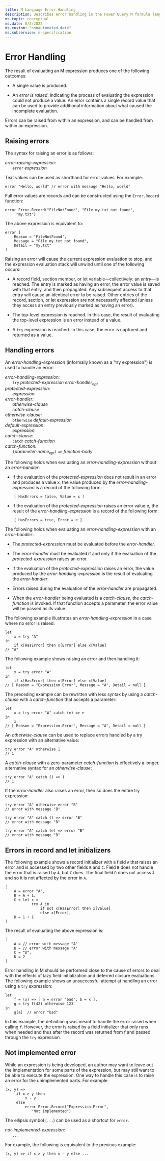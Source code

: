 ```yaml
---
title: M Language Error Handling 
description: Describes error handling in the Power Query M formula language
ms.topic: conceptual
ms.date: 8/2/2022
ms.custom: "nonautomated-date"
ms.subservice: m-specification
---
```


# Error Handling

The result of evaluating an M expression produces one of the following outcomes:

* A single value is produced.

* An _error is raised_, indicating the process of evaluating the expression could not produce a value. An error contains a single record value that can be used to provide additional information about what caused the incomplete evaluation.

Errors can be raised from within an expression, and can be handled from within an expression.

## Raising errors

The syntax for raising an error is as follows:

_error-raising-expression:_<br/>
&nbsp;&nbsp;&nbsp;&nbsp;&nbsp;&nbsp;`error`  _expression_

Text values can be used as shorthand for error values. For example:

```powerquery-m
error "Hello, world" // error with message "Hello, world"
```

Full error values are records and can be constructed using the `Error.Record` function:

```powerquery-m
error Error.Record("FileNotFound", "File my.txt not found",
     "my.txt")
```

The above expression is equivalent to:

```powerquery-m
error [ 
    Reason = "FileNotFound", 
    Message = "File my.txt not found", 
    Detail = "my.txt" 
]
```

Raising an error will cause the current expression evaluation to stop, and the expression evaluation stack will unwind until one of the following occurs:

* A record field, section member, or let variable&mdash;collectively: an _entry_&mdash;is reached. The entry is marked as having an error, the error value is saved with that entry, and then propagated. Any subsequent access to that entry will cause an identical error to be raised. Other entries of the record, section, or let expression are not necessarily affected (unless they access an entry previously marked as having an error).

* The top-level expression is reached. In this case, the result of evaluating the top-level expression is an error instead of a value.

* A `try` expression is reached. In this case, the error is captured and returned as a value.

## Handling errors

An _error-handling-expression_ (informally known as a "try expression") is used to handle an error:

_error-handling-expression:_<br/>
&nbsp;&nbsp;&nbsp;&nbsp;&nbsp;&nbsp;`try` _protected-expression 
error-handler<sub>opt</sub><br/>
protected-expression:<br/>
&nbsp;&nbsp;&nbsp;&nbsp;&nbsp;&nbsp;expression<br/>
_error-handler:_<br/>
&nbsp;&nbsp;&nbsp;&nbsp;&nbsp;&nbsp;otherwise-clause<br/>
&nbsp;&nbsp;&nbsp;&nbsp;&nbsp;&nbsp;catch-clause<br/>
otherwise-clause:_<br/>
&nbsp;&nbsp;&nbsp;&nbsp;&nbsp;&nbsp;`otherwise` _default-expression_<br/>
_default-expression_:<br/>
&nbsp;&nbsp;&nbsp;&nbsp;&nbsp;&nbsp;_expression_<br/>
_catch-clause:_<br/>
&nbsp;&nbsp;&nbsp;&nbsp;&nbsp;&nbsp;`catch` _catch-function_<br/>
_catch-function:_<br/>
&nbsp;&nbsp;&nbsp;&nbsp;&nbsp;&nbsp;`(`_parameter-name_<sub>opt</sub>`)` `=>` _function-body_<br/>

The following holds when evaluating an _error-handling-expression_ without an _error-handler_:

* If the evaluation of the _protected-expression_ does not result in an error and produces a value x, the value produced by the _error-handling-expression_ is a record of the following form:

```powerquery-m
    [ HasErrors = false, Value = x ]
```

* If the evaluation of the _protected-expression_ raises an error value e, the result of the _error-handling-expression_ is a record of the following form:

```powerquery-m
    [ HasErrors = true, Error = e ]
```

The following holds when evaluating an _error-handling-expression_ with an _error-handler_:

* The _protected-expression_ must be evaluated before the _error-handler_.

* The _error-handler_ must be evaluated if and only if the evaluation of the _protected-expression_ raises an error.

* If the evaluation of the _protected-expression_ raises an error, the value produced by the _error-handling-expression_ is the result of evaluating the _error-handler_.

* Errors raised during the evaluation of the _error-handler_ are propagated.

* When the _error-handler_ being evaluated is a _catch-clause_, the  _catch-function_ is invoked. If that function accepts a parameter, the error value will be passed as its value. 

The following example illustrates an _error-handling-expression_ in a case where no error is raised:

```powerquery-m
let
    x = try "A"
in
    if x[HasError] then x[Error] else x[Value] 
// "A"
```

The following example shows raising an error and then handling it:

```powerquery-m
let
    x = try error "A" 
in
    if x[HasError] then x[Error] else x[Value] 
// [ Reason = "Expression.Error", Message = "A", Detail = null ]
```

The preceding example can be rewritten with less syntax by using a _catch-clause_ with a _catch-function_ that accepts a parameter:
```powerquery-m
let
    x = try error "A" catch (e) => e
in
    x
// [ Reason = "Expression.Error", Message = "A", Detail = null ]
```

An _otherwise-clause_ can be used to replace errors handled by a try expression with an alternative value:

```powerquery-m
try error "A" otherwise 1 
// 1
```

A _catch-clause_ with a zero-parameter _catch-function_ is effectively a longer, alternative syntax for an _otherwise-clause_:

```powerquery-m
try error "A" catch () => 1 
// 1
```

If the _error-handler_ also raises an error, then so does the entire try expression:

```powerquery-m
try error "A" otherwise error "B" 
// error with message "B"
```

```powerquery-m
try error "A" catch () => error "B" 
// error with message "B"
```

```powerquery-m
try error "A" catch (e) => error "B" 
// error with message "B"
```



## Errors in record and let initializers

The following example shows a record initializer with a field `A` that raises an error and is accessed by two other fields `B` and `C`. Field `B` does not handle the error that is raised by `A`, but `C` does. The final field `D` does not access `A` and so it is not affected by the error in `A`.

```powerquery-m
[ 
    A = error "A", 
    B = A + 1,
    C = let x =
            try A in
                if not x[HasError] then x[Value]
                else x[Error], 
    D = 1 + 1 
]
```

The result of evaluating the above expression is:

```powerquery-m
[ 
    A = // error with message "A" 
    B = // error with message "A" 
    C = "A", 
    D = 2 
]
```

Error handling in M should be performed close to the cause of errors to deal with the effects of lazy field initialization and deferred closure evaluations. The following example shows an unsuccessful attempt at handling an error using a `try` expression:

```powerquery-m
let
    f = (x) => [ a = error "bad", b = x ],
    g = try f(42) otherwise 123
in 
    g[a]  // error "bad"
```

In this example, the definition `g` was meant to handle the error raised when calling `f`. However, the error is raised by a field initializer that only runs when needed and thus after the record was returned from f and passed through the `try` expression.

## Not implemented error

While an expression is being developed, an author may want to leave out the implementation for some parts of the expression, but may still want to be able to execute the expression. One way to handle this case is to raise an error for the unimplemented parts. For example:

```powerquery-m
(x, y) =>
     if x > y then
         x - y
     else
         error Error.Record("Expression.Error", 
            "Not Implemented")
```

The ellipsis symbol (`...`) can be used as a shortcut for `error`.

_not-implemented-expression:_<br/>
&nbsp;&nbsp;&nbsp;&nbsp;&nbsp;&nbsp;`...`

For example, the following is equivalent to the previous example:

```powerquery-m
(x, y) => if x > y then x - y else ...
```
